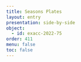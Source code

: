 ```yaml
---
title: Seasons Plates
layout: entry
presentation: side-by-side
object:
  - id: exacc-2022-75
order: 411
menu: false
toc: false
---
```

